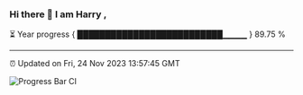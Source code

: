 ### Hi there 👋 I am Harry , 

⏳ Year progress { ██████████████████████████▁▁▁▁ } 89.75 %

---

⏰ Updated on Fri, 24 Nov 2023 13:57:45 GMT

![Progress Bar CI](https://github.com/duykhang68/duykhang68/workflows/Progress%20Bar%20CI/badge.svg)
